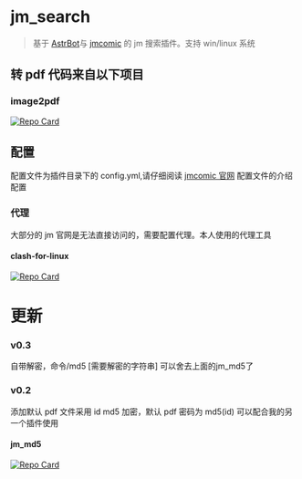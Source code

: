# jm_search

> 基于 [AstrBot](https://github.com/astral-sh/AstrBot)与 [jmcomic](https://github.com/hect0x7/JMComic-Crawler-Python/tree/master) 的 jm 搜索插件。支持 win/linux 系统

## 转 pdf 代码来自以下项目

### image2pdf

<a href="https://github.com/salikx/image2pdf">
  <picture>
    <source media="(prefers-color-scheme: dark)" srcset="https://github-readme-stats.vercel.app/api/pin/?username=salikx&repo=image2pdf&theme=radical" />
    <source media="(prefers-color-scheme: light)" srcset="https://github-readme-stats.vercel.app/api/pin/?username=salikx&repo=image2pdf" />
    <img alt="Repo Card" src="https://github-readme-stats.vercel.app/api/pin/?username=salikx&repo=image2pdf" />
  </picture>
</a>

## 配置

配置文件为插件目录下的 config.yml,请仔细阅读 [jmcomic 官网](https://jmcomic.readthedocs.io/zh-cn/latest/option_file_syntax/#) 配置文件的介绍配置

### 代理

大部分的 jm 官网是无法直接访问的，需要配置代理。本人使用的代理工具

#### clash-for-linux

<a href="https://github.com/wnlen/clash-for-linux">
  <picture>
    <source media="(prefers-color-scheme: dark)" srcset="https://github-readme-stats.vercel.app/api/pin/?username=wnlen&repo=clash-for-linux&theme=radical" />
    <source media="(prefers-color-scheme: light)" srcset="https://github-readme-stats.vercel.app/api/pin/?username=wnlen&repo=clash-for-linux" />
    <img alt="Repo Card" src="https://github-readme-stats.vercel.app/api/pin/?username=wnlen&repo=clash-for-linux" />
  </picture>
</a>

# 更新

### v0.3

自带解密，命令/md5 [需要解密的字符串]
可以舍去上面的jm_md5了

### v0.2

添加默认 pdf 文件采用 id md5 加密，默认 pdf 密码为 md5(id) 可以配合我的另一个插件使用

#### jm_md5

<a href="https://github.com/Ryonnoski0/astrbot_plugin_md5">
  <picture>
    <source media="(prefers-color-scheme: dark)" srcset="https://github-readme-stats.vercel.app/api/pin/?username=Ryonnoski0&repo=astrbot_plugin_md5&theme=radical" />
    <source media="(prefers-color-scheme: light)" srcset="https://github-readme-stats.vercel.app/api/pin/?username=Ryonnoski0&repo=astrbot_plugin_md5" />
    <img alt="Repo Card" src="https://github-readme-stats.vercel.app/api/pin/?username=Ryonnoski0&repo=astrbot_plugin_md5" />
  </picture>
</a>

